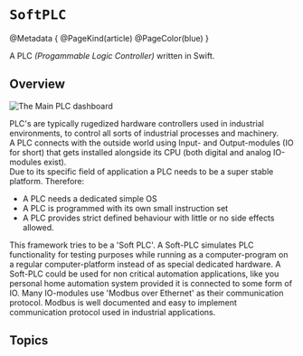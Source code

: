 # ``SoftPLC``

@Metadata {
	@PageKind(article)
	@PageColor(blue)
}

A PLC _(Progammable Logic Controller)_ written in Swift.


## Overview

![The Main PLC dashboard](AbstractPLC.jpg)

PLC's are typically rugedized hardware controllers used in industrial environments, to control all sorts of industrial processes and machinery.  
A PLC connects with the outside world using Input- and Output-modules (IO for short) that gets installed alongside its CPU (both digital and analog IO-modules exist).  
Due to its specific field of application a PLC needs to be a super stable platform. Therefore:  
- A PLC needs a dedicated simple OS
- A PLC is programmed with its own small instruction set 
- A PLC provides strict defined behaviour with little or no side effects allowed.

This framework tries to be a 'Soft PLC'. 
A Soft-PLC simulates PLC functionality for testing purposes while running as a computer-program on a regular computer-platform instead of as special dedicated hardware. 
A Soft-PLC could be used for non critical automation applications, like you personal home automation system provided it is connected to some form of IO. 
Many IO-modules use 'Modbus over Ethernet' as their communication protocol. Modbus is well documented and easy to implement communication protocol used in industrial applications. 


## Topics



